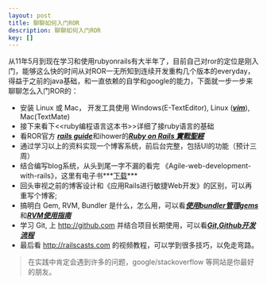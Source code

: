 ```yaml
---
layout: post
title: 聊聊如何入门ROR
description: 聊聊如何入门ROR
key: []
---
```

从11年5月到现在学习和使用rubyonrails有大半年了，目前自己对ror的定位是刚入门，能够这么快的时间从对ROR一无所知到连续开发重构几个版本的everyday，得益于之前的java基础，和一直依赖的自学和google的能力，下面就一步一步来聊聊怎么入门ROR的：

 - 安装 Linux 或 Mac， 开发工具使用 Windows(E-TextEditor), Linux ([***vim***][1]), Mac(TextMate)
 - 接下来看下<<ruby编程语言这本书>>详细了接ruby语言的基础
 - 看ROR官方 [***rails guide***][2]和ihower的[***Ruby on Rails 實戰聖經***][3]
 - 通过学习以上的资料实现一个博客系统，前后台完整，包括UI的功能（预计三周）
 - 结合编写blog系统，从头到尾一字不漏的看完 《Agile-web-development-with-rails》，这里有电子书***[下载][4]*** 
 - 回头审视之前的博客设计和《应用Rails进行敏捷Web开发》的区别，可以再重写个博客;
 - 搞明白 Gem, RVM, Bundler 是什么，怎么用，可以看[***使用bundler管理gems***][5]和[***RVM使用指南***][6]
 - 学习 Git, 上 http://github.com 并结合项目长期使用，可以看[***Git,Github开发流程***][7]
 - 最后看 http://railscasts.com 的视频教程，可以学到很多技巧，以免走弯路。

> 在实践中肯定会遇到许多的问题，google/stackoverflow 等网站是你最好的朋友。

  [1]: http://www.everyday-cn.com/zh/show_blog/vim-rubyonrails "vim"
  [2]: http://guides.rubyonrails.org/
  [3]: http://ihower.tw/rails3/
  [4]: http://www.everyday-cn.com/en/ibook_download/2
  [5]: http://www.everyday-cn.com/en/show_blog/bundler-gems
  [6]: http://www.everyday-cn.com/en/show_blog/rvm
  [7]: http://www.everyday-cn.com/zh/show_blog/git-github
